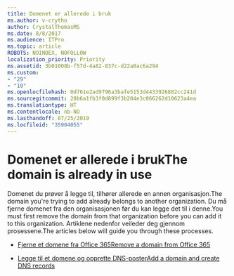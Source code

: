```yaml
---
title: Domenet er allerede i bruk
ms.author: v-crytho
author: CrystalThomasMS
ms.date: 8/8/2017
ms.audience: ITPro
ms.topic: article
ROBOTS: NOINDEX, NOFOLLOW
localization_priority: Priority
ms.assetid: 3b01008b-f57d-4a82-837c-d22a0ac6a294
ms.custom:
- "29"
- "10"
ms.openlocfilehash: 0d761e2ad9796a3bafe5153d4433926882cc241d
ms.sourcegitcommit: 20b6a1fb3f0d899f3b204e3c066262d10623a4ea
ms.translationtype: HT
ms.contentlocale: nb-NO
ms.lasthandoff: 07/25/2019
ms.locfileid: "35904055"
---
```

# <a name="the-domain-is-already-in-use"></a><span data-ttu-id="1af69-102">Domenet er allerede i bruk</span><span class="sxs-lookup"><span data-stu-id="1af69-102">The domain is already in use</span></span>

<span data-ttu-id="1af69-103">Domenet du prøver å legge til, tilhører allerede en annen organisasjon.</span><span class="sxs-lookup"><span data-stu-id="1af69-103">The domain you're trying to add already belongs to another organization.</span></span> <span data-ttu-id="1af69-104">Du må fjerne domenet fra den organisasjonen før du kan legge det til i denne.</span><span class="sxs-lookup"><span data-stu-id="1af69-104">You must first remove the domain from that organization before you can add it to this organization.</span></span> <span data-ttu-id="1af69-105">Artiklene nedenfor veileder deg gjennom prosessene.</span><span class="sxs-lookup"><span data-stu-id="1af69-105">The articles below will guide you through these processes.</span></span>
  
- [<span data-ttu-id="1af69-106">Fjerne et domene fra Office 365</span><span class="sxs-lookup"><span data-stu-id="1af69-106">Remove a domain from Office 365</span></span>](https://support.office.com/article/Remove-a-domain-from-Office-365-f09696b2-8c29-4588-a08b-b333da19810c.aspx)

- [<span data-ttu-id="1af69-107">Legge til et domene og opprette DNS-poster</span><span class="sxs-lookup"><span data-stu-id="1af69-107">Add a domain and create DNS records</span></span>](https://support.office.com/article/Create-DNS-records-for-Office-365-when-you-manage-your-DNS-records-B0F3FDCA-8A80-4E8E-9EF3-61E8A2A9AB23.aspx)
